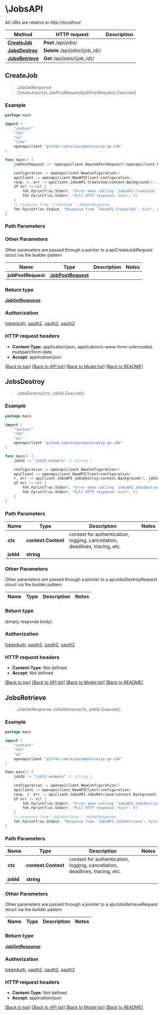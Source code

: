 # \JobsAPI

All URIs are relative to *http://localhost*

Method | HTTP request | Description
------------- | ------------- | -------------
[**CreateJob**](JobsAPI.md#CreateJob) | **Post** /api/jobs/ | 
[**JobsDestroy**](JobsAPI.md#JobsDestroy) | **Delete** /api/jobs/{job_id}/ | 
[**JobsRetrieve**](JobsAPI.md#JobsRetrieve) | **Get** /api/jobs/{job_id}/ | 



## CreateJob

> JobGetResponse CreateJob(ctx).JobPostRequest(jobPostRequest).Execute()





### Example

```go
package main

import (
	"context"
	"fmt"
	"os"
    "time"
	openapiclient "github.com/wispcompute/wisp-go-sdk"
)

func main() {
	jobPostRequest := *openapiclient.NewJobPostRequest(*openapiclient.NewClusterOffer(), *openapiclient.NewConstrainRequest(*openapiclient.NewProject("Name_example", "ProjectId_example", "Type_example", time.Now(), time.Now()), *openapiclient.NewResources([]*string{nil}), "TODO"), *openapiclient.NewProject("Name_example", "ProjectId_example", "Type_example", time.Now(), time.Now())) // JobPostRequest | 

	configuration := openapiclient.NewConfiguration()
	apiClient := openapiclient.NewAPIClient(configuration)
	resp, r, err := apiClient.JobsAPI.CreateJob(context.Background()).JobPostRequest(jobPostRequest).Execute()
	if err != nil {
		fmt.Fprintf(os.Stderr, "Error when calling `JobsAPI.CreateJob``: %v\n", err)
		fmt.Fprintf(os.Stderr, "Full HTTP response: %v\n", r)
	}
	// response from `CreateJob`: JobGetResponse
	fmt.Fprintf(os.Stdout, "Response from `JobsAPI.CreateJob`: %v\n", resp)
}
```

### Path Parameters



### Other Parameters

Other parameters are passed through a pointer to a apiCreateJobRequest struct via the builder pattern


Name | Type | Description  | Notes
------------- | ------------- | ------------- | -------------
 **jobPostRequest** | [**JobPostRequest**](JobPostRequest.md) |  | 

### Return type

[**JobGetResponse**](JobGetResponse.md)

### Authorization

[tokenAuth](../README.md#tokenAuth), [oauth2](../README.md#oauth2), [oauth2](../README.md#oauth2), [oauth2](../README.md#oauth2)

### HTTP request headers

- **Content-Type**: application/json, application/x-www-form-urlencoded, multipart/form-data
- **Accept**: application/json

[[Back to top]](#) [[Back to API list]](../README.md#documentation-for-api-endpoints)
[[Back to Model list]](../README.md#documentation-for-models)
[[Back to README]](../README.md)


## JobsDestroy

> JobsDestroy(ctx, jobId).Execute()





### Example

```go
package main

import (
	"context"
	"fmt"
	"os"
	openapiclient "github.com/wispcompute/wisp-go-sdk"
)

func main() {
	jobId := "jobId_example" // string | 

	configuration := openapiclient.NewConfiguration()
	apiClient := openapiclient.NewAPIClient(configuration)
	r, err := apiClient.JobsAPI.JobsDestroy(context.Background(), jobId).Execute()
	if err != nil {
		fmt.Fprintf(os.Stderr, "Error when calling `JobsAPI.JobsDestroy``: %v\n", err)
		fmt.Fprintf(os.Stderr, "Full HTTP response: %v\n", r)
	}
}
```

### Path Parameters


Name | Type | Description  | Notes
------------- | ------------- | ------------- | -------------
**ctx** | **context.Context** | context for authentication, logging, cancellation, deadlines, tracing, etc.
**jobId** | **string** |  | 

### Other Parameters

Other parameters are passed through a pointer to a apiJobsDestroyRequest struct via the builder pattern


Name | Type | Description  | Notes
------------- | ------------- | ------------- | -------------


### Return type

 (empty response body)

### Authorization

[tokenAuth](../README.md#tokenAuth), [oauth2](../README.md#oauth2), [oauth2](../README.md#oauth2), [oauth2](../README.md#oauth2)

### HTTP request headers

- **Content-Type**: Not defined
- **Accept**: Not defined

[[Back to top]](#) [[Back to API list]](../README.md#documentation-for-api-endpoints)
[[Back to Model list]](../README.md#documentation-for-models)
[[Back to README]](../README.md)


## JobsRetrieve

> JobGetResponse JobsRetrieve(ctx, jobId).Execute()





### Example

```go
package main

import (
	"context"
	"fmt"
	"os"
	openapiclient "github.com/wispcompute/wisp-go-sdk"
)

func main() {
	jobId := "jobId_example" // string | 

	configuration := openapiclient.NewConfiguration()
	apiClient := openapiclient.NewAPIClient(configuration)
	resp, r, err := apiClient.JobsAPI.JobsRetrieve(context.Background(), jobId).Execute()
	if err != nil {
		fmt.Fprintf(os.Stderr, "Error when calling `JobsAPI.JobsRetrieve``: %v\n", err)
		fmt.Fprintf(os.Stderr, "Full HTTP response: %v\n", r)
	}
	// response from `JobsRetrieve`: JobGetResponse
	fmt.Fprintf(os.Stdout, "Response from `JobsAPI.JobsRetrieve`: %v\n", resp)
}
```

### Path Parameters


Name | Type | Description  | Notes
------------- | ------------- | ------------- | -------------
**ctx** | **context.Context** | context for authentication, logging, cancellation, deadlines, tracing, etc.
**jobId** | **string** |  | 

### Other Parameters

Other parameters are passed through a pointer to a apiJobsRetrieveRequest struct via the builder pattern


Name | Type | Description  | Notes
------------- | ------------- | ------------- | -------------


### Return type

[**JobGetResponse**](JobGetResponse.md)

### Authorization

[tokenAuth](../README.md#tokenAuth), [oauth2](../README.md#oauth2), [oauth2](../README.md#oauth2), [oauth2](../README.md#oauth2)

### HTTP request headers

- **Content-Type**: Not defined
- **Accept**: application/json

[[Back to top]](#) [[Back to API list]](../README.md#documentation-for-api-endpoints)
[[Back to Model list]](../README.md#documentation-for-models)
[[Back to README]](../README.md)


